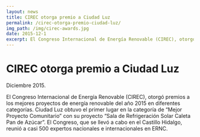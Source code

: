 ```yaml
---
layout: news
title: CIREC otorga premio a Ciudad Luz
permalink: /cirec-otorga-premio-ciudad-luz/
img_path: /img/cirec-awards.jpg
date: 2015-12-1
excerpt: El Congreso Internacional de Energía Renovable (CIREC), otorgó premios a los mejores proyectos de energía renovable del año 2015 en...
---
```


# CIREC otorga premio a Ciudad Luz

Diciembre 2015.

El Congreso Internacional de Energía Renovable (CIREC), otorgó  premios a los mejores proyectos de energía renovable del año 2015 en diferentes categorías. Ciudad Luz obtuvo el primer lugar en la categoría de &#8220;Mejor Proyecto Comunitario&#8221; con su proyecto &#8220;Sala de Refrigeración Solar Caleta Pan de Azúcar&#8221;. El Congreso, que se llevó a cabo en el Castillo Hidalgo, reunió a casi 500 expertos nacionales e internacionales en ERNC.
